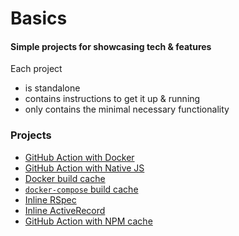 # Basics

#### Simple projects for showcasing tech & features

Each project
- is standalone
- contains instructions to get it up & running
- only contains the minimal necessary functionality

### Projects

- [GitHub Action with Docker](github-actions-docker)
- [GitHub Action with Native JS](github-actions-js)
- [Docker build cache](docker-build-cache)
- [`docker-compose` build cache](docker-compose-build-cache)
- [Inline RSpec](inline-rspec)
- [Inline ActiveRecord](inline-activerecord)
- [GitHub Action with NPM cache](github-action-npm-cache)
